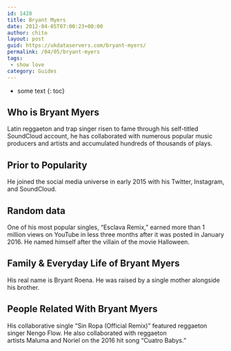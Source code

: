```yaml
---
id: 1428
title: Bryant Myers
date: 2012-04-05T07:00:23+00:00
author: chito
layout: post
guid: https://ukdataservers.com/bryant-myers/
permalink: /04/05/bryant-myers
tags:
 - show love
category: Guides
---
```


* some text
{: toc}


## Who is  Bryant Myers
                  
                  
                  
Latin reggaeton and trap singer risen to fame through his self-titled SoundCloud account, he has collaborated with numerous popular music producers and artists and accumulated hundreds of thousands of plays. 
                  
                
                
                
## Prior to Popularity 
                  
                  
                  
He joined the social media universe in early 2015 with his Twitter, Instagram, and SoundCloud.
                  
                
                
                
## Random data 
                  
                  
                  
One of his most popular singles, &#8220;Esclava Remix,&#8221; earned more than 1 million views on YouTube in less three months after it was posted in January 2016. He named himself after the villain of the movie Halloween. 
                  
                
                
                
## Family & Everyday Life of Bryant Myers
                  
                  
                  
His real name is Bryant Roena. He was raised by a single mother alongside his brother.
                  
                
                
                
## People Related With  Bryant Myers
                  
                  
                  
His collaborative single &#8220;Sin Ropa (Official Remix)&#8221; featured reggaeton singer Nengo Flow. He also collaborated with reggaeton artists Maluma and Noriel on the 2016 hit song &#8220;Cuatro Babys.&#8221;  
                  
                
              
            
          
          
          
    
    
  
